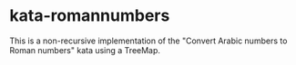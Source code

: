 # kata-romannumbers
This is a non-recursive implementation of the "Convert Arabic numbers to Roman numbers" kata using a TreeMap.
